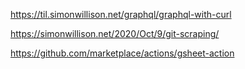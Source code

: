 https://til.simonwillison.net/graphql/graphql-with-curl

https://simonwillison.net/2020/Oct/9/git-scraping/

https://github.com/marketplace/actions/gsheet-action
